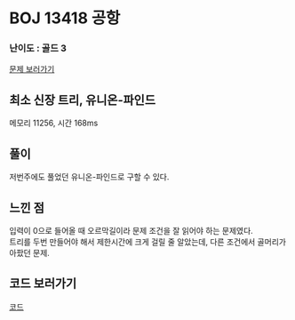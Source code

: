 # BOJ 13418 공항
 

### 난이도 : 골드 3
[문제 보러가기](https://www.acmicpc.net/problem/13418)


## 최소 신장 트리, 유니온-파인드
메모리 	11256, 시간 168ms

## 풀이
저번주에도 풀었던 유니온-파인드로 구할 수 있다.


## 느낀 점
입력이 0으로 들어올 때 오르막길이라 문제 조건을 잘 읽어야 하는 문제였다.  
트리를 두번 만들어야 해서 제한시간에 크게 걸릴 줄 알았는데, 다른 조건에서 골머리가 아팠던 문제.

## 코드 보러가기
[코드](./boj13418.cpp)
